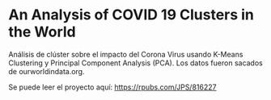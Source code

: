# An Analysis of COVID 19 Clusters in the World
Análisis de clúster sobre el impacto del Corona Virus usando K-Means Clustering y Principal Component Analysis (PCA). Los datos fueron sacados de ourworldindata.org.

Se puede leer el proyecto aquí: https://rpubs.com/JPS/816227

